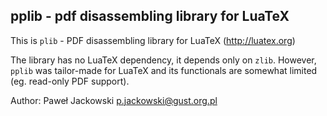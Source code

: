## pplib - pdf disassembling library for LuaTeX

This is `plib` - PDF disassembling library for LuaTeX (http://luatex.org)

The library has no LuaTeX dependency, it depends only on `zlib`.
However, `pplib` was tailor-made for LuaTeX and its functionals are
somewhat limited (eg. read-only PDF support).

Author: Paweł Jackowski p.jackowski@gust.org.pl
